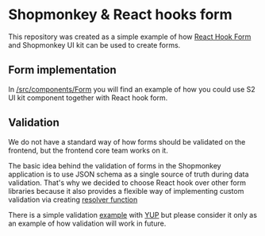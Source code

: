 # Shopmonkey & React hooks form

This repository was created as a simple example of how [React Hook Form](https://react-hook-form.com/) and Shopmonkey UI kit can be used to create forms.

## Form implementation
In [/src/components/Form](https://github.com/adrobenyuk/forms/blob/master/src/components/Form/Form.tsx) you will find an example of how you could use S2 UI kit component together with React hook form.

## Validation
We do not have a standard way of how forms should be validated on the frontend, but the frontend core team works on it.

The basic idea behind the validation of forms in the Shopmonkey application is to use JSON schema as a single source of truth during data validation. That's why we decided to choose React hook over other form libraries because it also provides a flexible way of implementing custom validation via creating [resolver function](https://github.com/react-hook-form/resolvers)

There is a simple validation [example](https://github.com/adrobenyuk/forms/blob/master/src/components/Form/validation.ts) with [YUP](https://github.com/jquense/yup) but please consider it only as an example of how validation will work in future.
